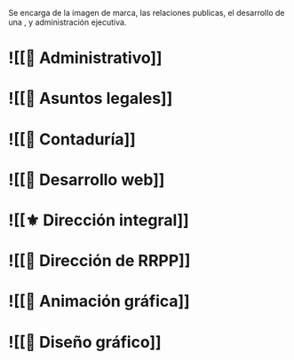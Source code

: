Se encarga de la imagen de marca, las relaciones publicas, el desarrollo de una ,  y administración ejecutiva.

# ![[🔸 Administrativo]]

# ![[🔸 Asuntos legales]]

# ![[🔸 Contaduría]]

# ![[🔸 Desarrollo web]]

# ![[⚜ Dirección integral]]

# ![[🔶 Dirección de RRPP]]

# ![[🔹 Animación gráfica]]

# ![[🔹 Diseño gráfico]]